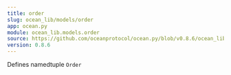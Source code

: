 ```yaml
---
title: order
slug: ocean_lib/models/order
app: ocean.py
module: ocean_lib.models.order
source: https://github.com/oceanprotocol/ocean.py/blob/v0.8.6/ocean_lib/models/order.py
version: 0.8.6
---
```

Defines namedtuple `Order`

